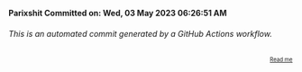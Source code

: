 **Parixshit Committed on: Wed, 03 May 2023 06:26:51 AM** <!-- eb377406-5b02-4434-8c80-0f341a64f8c5 -->

###### This is an automated commit generated by a GitHub Actions workflow.

<div align="right"><sub><sup><a href="https://github.com/Parixshit/AutoCommit.git">Read me</a></sup></sub></div>

